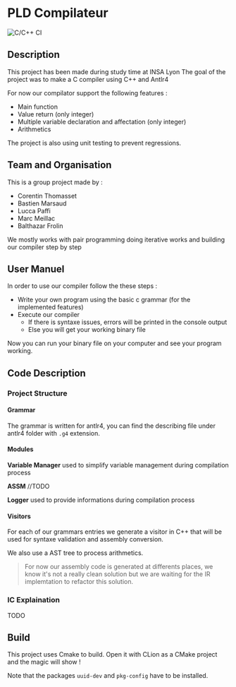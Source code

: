 # PLD Compilateur
![C/C++ CI](https://github.com/CorentinTh/pld-comp/workflows/C/C++%20CI/badge.svg)

## Description

This project has been made during study time at INSA Lyon
The goal of the project was to make a C compiler using C++ and Antlr4

For now our compilator support the following features :
* Main function
* Value return (only integer)
* Multiple variable declaration and affectation (only integer)
* Arithmetics

The project is also using unit testing to prevent regressions.

## Team and Organisation

This is a group project made by :
* Corentin Thomasset
* Bastien Marsaud
* Lucca Paffi
* Marc Meillac
* Balthazar Frolin

We mostly works with pair programming doing iterative works and building our compiler step by step

## User Manuel

In order to use our compiler follow the these steps :
* Write your own program using the basic c grammar (for the implemented features)
* Execute our compiler 
  * If there is syntaxe issues, errors will be printed in the console output
  * Else you will get your working binary file

Now you can run your binary file on your computer and see your program working.

## Code Description

### Project Structure

#### Grammar

The grammar is written for antlr4, you can find the describing file under antlr4 folder with `.g4` extension.

#### Modules

**Variable Manager** used to simplify variable management during compilation process

**ASSM** //TODO 

**Logger** used to provide informations during compilation process

#### Visitors

For each of our grammars entries we generate a visitor in C++ that will be used for syntaxe validation and assembly conversion.

We also use a AST tree to process arithmetics.

> For now our assembly code is generated at differents places, we know it's not a really clean solution but we are waiting for the IR implemtation to refactor this solution.

### IC Explaination

TODO

## Build

This project uses Cmake to build. Open it with CLion as a CMake project and the magic will show !

Note that the packages `uuid-dev` and `pkg-config` have to be installed.
